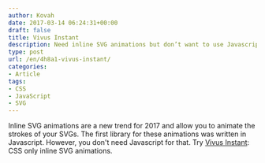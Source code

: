 ```yaml
---
author: Kovah
date: 2017-03-14 06:24:31+00:00
draft: false
title: Vivus Instant
description: Need inline SVG animations but don’t want to use Javascript? Try Vivus Instant.
type: post
url: /en/4h8a1-vivus-instant/
categories:
- Article
tags:
- CSS
- JavaScript
- SVG
---
```


Inline SVG animations are a new trend for 2017 and allow you to animate the strokes of your SVGs. The first library for these animations was written in Javascript. However, you don't need Javascript for that. Try [Vivus Instant](https://maxwellito.github.io/vivus-instant/): CSS only inline SVG animations.

